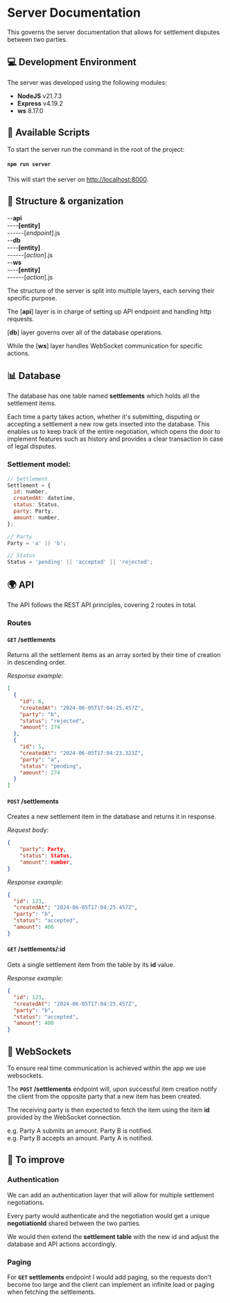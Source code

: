 # Server Documentation

This governs the server documentation that allows for settlement disputes between two parties.

## 💻 Development Environment

The server was developed using the following modules:

- **NodeJS** v21.7.3
- **Express** v4.19.2
- **ws** 8.17.0

## 📄 Available Scripts

To start the server run the command in the root of the project:

#### `npm run server`

This will start the server on [http://localhost:8000](http://localhost:8000).

## 🧱 Structure & organization

--**api**\
----**[entity]**\
------[*endpoint*].js\
--**db**\
----**[entity]**\
------[*action*].js\
--**ws**\
----**[entity]**\
------[*action*].js

The structure of the server is split into multiple layers, each serving their specific purpose.

The [**api**] layer is in charge of setting up API endpoint and handling http requests.

[**db**] layer governs over all of the database operations.

While the [**ws**] layer handles WebSocket communication for specific actions.

## 📊 Database

The database has one table named **settlements** which holds all the settlement items.

Each time a party takes action, whether it's submitting, disputing or accepting a settlement a new row gets inserted into the database. This enables us to keep track of the entire negotiation, which opens the door to implement features such as history and provides a clear transaction in case of legal disputes.

### Settlement model:

```js
// Settlement
Settlement = {
  id: number,
  createdAt: datetime,
  status: Status,
  party: Party,
  amount: number,
};

// Party
Party = 'a' || 'b';

// Status
Status = 'pending' || 'accepted' || 'rejected';
```

## 🌍 API

The API follows the REST API principles, covering 2 routes in total.

### Routes

#### `GET` /settlements

Returns all the settlement items as an array sorted by their time of creation in descending order.

_Response example_:

```json
[
  {
    "id": 6,
    "createdAt": "2024-06-05T17:04:25.457Z",
    "party": "b",
    "status": "rejected",
    "amount": 274
  },
  {
    "id": 5,
    "createdAt": "2024-06-05T17:04:23.323Z",
    "party": "a",
    "status": "pending",
    "amount": 274
  }
]
```

#### `POST` /settlements

Creates a new settlement item in the database and returns it in response.

_Request body_:

```json
{
    "party": Party,
    "status": Status,
    "amount": number,
}
```

_Response example_:

```json
{
  "id": 123,
  "createdAt": "2024-06-05T17:04:25.457Z",
  "party": "b",
  "status": "accepted",
  "amount": 400
}
```

#### `GET` /settlements/:id

Gets a single settlement item from the table by its **id** value.

_Response example_:

```json
{
  "id": 123,
  "createdAt": "2024-06-05T17:04:25.457Z",
  "party": "b",
  "status": "accepted",
  "amount": 400
}
```

## 🔌 WebSockets

To ensure real time communication is achieved within the app we use websockets.

The **`POST` /settlements** endpoint will, upon successful item creation notify the client from the opposite party that a new item has been created.

The receiving party is then expected to fetch the item using the item **id** provided by the WebSocket connection.

e.g. Party A submits an amount. Party B is notified.  
e.g. Party B accepts an amount. Party A is notified.

## 🧠 To improve

### Authentication

We can add an authentication layer that will allow for multiple settlement negotiations.

Every party would authenticate and the negotiation would get a unique **negotiationId** shared between the two parties.

We would then extend the **settlement table** with the new id and adjust the database and API actions accordingly.

### Paging

For **`GET` settlements** endpoint I would add paging, so the requests don't become too large and the client can implement an infinite load or paging when fetching the settlements.
